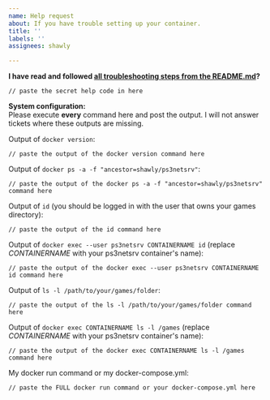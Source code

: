 ```yaml
---
name: Help request
about: If you have trouble setting up your container.
title: ''
labels: ''
assignees: shawly

---
```


**I have read and followed [all troubleshooting steps from the README.md](https://github.com/shawly/docker-ps3netsrv#troubleshooting)?**

```
// paste the secret help code in here
```

**System configuration:**  
Please execute **every** command here and post the output. I will not answer tickets where these outputs are missing.

Output of `docker version`:
```
// paste the output of the docker version command here
```

Output of `docker ps -a -f "ancestor=shawly/ps3netsrv"`:
```
// paste the output of the docker ps -a -f "ancestor=shawly/ps3netsrv" command here
```

Output of `id` (you should be logged in with the user that owns your games directory):
```
// paste the output of the id command here
```

Output of `docker exec --user ps3netsrv CONTAINERNAME id` (replace *CONTAINERNAME* with your ps3netsrv container's name):
```
// paste the output of the docker exec --user ps3netsrv CONTAINERNAME id command here
```

Output of `ls -l /path/to/your/games/folder`:
```
// paste the output of the ls -l /path/to/your/games/folder command here
```

Output of `docker exec CONTAINERNAME ls -l /games` (replace *CONTAINERNAME* with your ps3netsrv container's name):
```
// paste the output of the docker exec CONTAINERNAME ls -l /games command here
```

My docker run command or my docker-compose.yml:
```
// paste the FULL docker run command or your docker-compose.yml here
```
